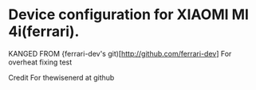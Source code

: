 Device configuration for XIAOMI MI 4i(ferrari).
==================================================

KANGED FROM {ferrari-dev's git)[http://github.com/ferrari-dev]
For overheat fixing test

Credit For thewisenerd at github
